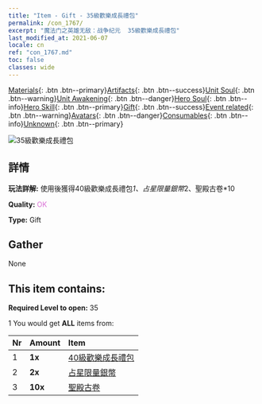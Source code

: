```yaml
---
title: "Item - Gift - 35級歡樂成長禮包"
permalink: /con_1767/
excerpt: "魔法门之英雄无敌：战争纪元  35級歡樂成長禮包"
last_modified_at: 2021-06-07
locale: cn
ref: "con_1767.md"
toc: false
classes: wide
---
```

 [Materials](/ItemsCN/){: .btn .btn--primary}[Artifacts](/ItemsCN/Artifacts/){: .btn .btn--success}[Unit Soul](/ItemsCN/UnitSoul/){: .btn .btn--warning}[Unit Awakening](/ItemsCN/UnitAwakening/){: .btn .btn--danger}[Hero Soul](/ItemsCN/HeroSoul/){: .btn .btn--info}[Hero Skill](/ItemsCN/HeroSkill/){: .btn .btn--primary}[Gift](/ItemsCN/Gift/){: .btn .btn--success}[Event related](/ItemsCN/Events/){: .btn .btn--warning}[Avatars](/ItemsCN/Avatars/){: .btn .btn--danger}[Consumables](/ItemsCN/Consumables/){: .btn .btn--info}[Unknown](/ItemsCN/Unknown/){: .btn .btn--primary}

 ![35級歡樂成長禮包](/images/t/i_907219.png)

## 詳情
 **玩法詳解:** 使用後獲得40級歡樂成長禮包*1、占星限量銀幣*2、聖殿古卷*10

 **Quality:** <span style="color: #DA70D6">OK</span>

 **Type:** Gift

## Gather

  None

## This item contains:

 **Required Level to open:** 35

 1 You would get **ALL** items  from:

  | Nr | Amount |     Item    |
  |:---|:-------|:------------|
  | 1 |  **1x** | [40級歡樂成長禮包](/cn/Items/con_1768/) |  | 
  | 2 |  **2x** | [占星限量銀幣](/cn/Items/con_969/) |  | 
  | 3 |  **10x** | [聖殿古卷](/cn/Items/con_697/) |  | 

